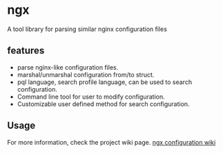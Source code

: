 # ngx 

A tool library for parsing similar nginx configuration files

## features

- parse nginx-like configuration files.
- marshal/unmarshal configuration from/to struct.
- pql language, search profile language, can be used to search configuration.
- Command line tool for user to modify configuration.
- Customizable user defined method for search configuration.

## Usage 
For more information, check the project wiki page. [ngx configuration wiki](https://ihaiker.github.io/ngx) 
